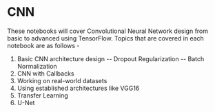 # CNN
These notebooks will cover Convolutional Neural Network design from basic to advanced using TensorFlow.
Topics that are covered in each notebook are as follows - 
01. Basic CNN architecture design -- Dropout Regularization -- Batch Normalization 
02. CNN with Callbacks
2. Working on real-world datasets
3. Using established architectures like VGG16
4. Transfer Learning 
5. U-Net
